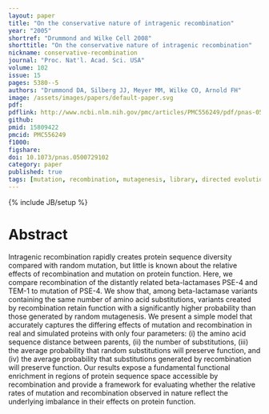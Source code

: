 ```yaml
---
layout: paper
title: "On the conservative nature of intragenic recombination"
year: "2005"
shortref: "Drummond and Wilke Cell 2008"
shorttitle: "On the conservative nature of intragenic recombination"
nickname: conservative-recombination
journal: "Proc. Nat'l. Acad. Sci. USA"
volume: 102
issue: 15
pages: 5380--5
authors: "Drummond DA, Silberg JJ, Meyer MM, Wilke CO, Arnold FH"
image: /assets/images/papers/default-paper.svg
pdf: 
pdflink: http://www.ncbi.nlm.nih.gov/pmc/articles/PMC556249/pdf/pnas-0500729102.pdf
github: 
pmid: 15809422 
pmcid: PMC556249
f1000: 
figshare: 
doi: 10.1073/pnas.0500729102
category: paper
published: true
tags: [mutation, recombination, mutagenesis, library, directed evolution]
---
```

{% include JB/setup %}

# Abstract 

Intragenic recombination rapidly creates protein sequence diversity compared with random mutation, but little is known about the relative effects of recombination and mutation on protein function. Here, we compare recombination of the distantly related beta-lactamases PSE-4 and TEM-1 to mutation of PSE-4. We show that, among beta-lactamase variants containing the same number of amino acid substitutions, variants created by recombination retain function with a significantly higher probability than those generated by random mutagenesis. We present a simple model that accurately captures the differing effects of mutation and recombination in real and simulated proteins with only four parameters: (i) the amino acid sequence distance between parents, (ii) the number of substitutions, (iii) the average probability that random substitutions will preserve function, and (iv) the average probability that substitutions generated by recombination will preserve function. Our results expose a fundamental functional enrichment in regions of protein sequence space accessible by recombination and provide a framework for evaluating whether the relative rates of mutation and recombination observed in nature reflect the underlying imbalance in their effects on protein function.